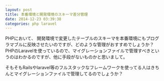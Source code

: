 ```yaml
---
layout: post
title: 本番環境と開発環境のスキーマ差分管理
date: 2014-12-23 03:39:38
categories: php laravel
---
```

<!-- {% raw %} -->
<p>PHPにおいて、
開発環境で変更したテーブルのスキーマを本番環境にもプログラマブルに反映させたいのですが、どのような管理がおすすめでしょうか？
PHPのLaravelを使っているので、マイグレーションファイルで管理すべきというのはわかるのですが、他に手段がないものかと思いまして。</p>

<p>そもそもRailsやlaravel等のフルスタックなフレームワークを使ってる人はきちんとマイグレーションファイルで管理してるのでしょうか？</p>
<!-- {% endraw %} -->
